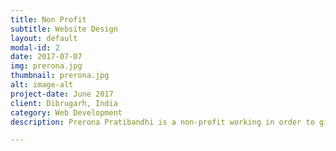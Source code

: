 ```yaml
---
title: Non Profit
subtitle: Website Design
layout: default
modal-id: 2
date: 2017-07-07
img: prerona.jpg
thumbnail: prerona.jpg
alt: image-alt
project-date: June 2017
client: Dibrugarh, India
category: Web Development
description: Prerona Pratibandhi is a non-profit working in order to give the disabled children a better life. They are doing their part for the society. 

---
```

